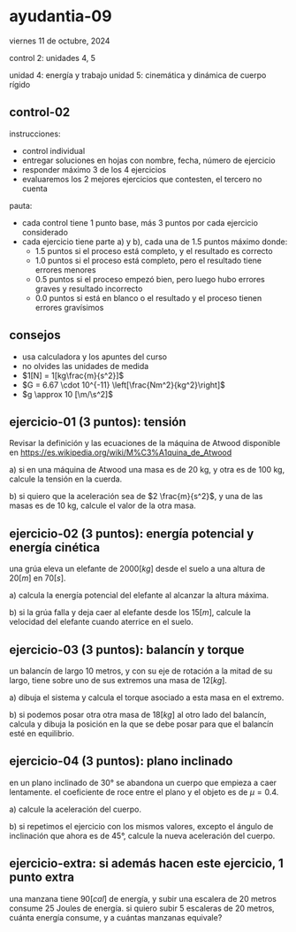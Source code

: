 # ayudantia-09

viernes 11 de octubre, 2024

control 2: unidades 4, 5

unidad 4: energía y trabajo
unidad 5: cinemática y dinámica de cuerpo rígido

## control-02

instrucciones:

- control individual
- entregar soluciones en hojas con nombre, fecha, número de ejercicio
- responder máximo 3 de los 4 ejercicios
- evaluaremos los 2 mejores ejercicios que contesten, el tercero no cuenta

pauta:

- cada control tiene 1 punto base, más 3 puntos por cada ejercicio considerado
- cada ejercicio tiene parte a) y b), cada una de 1.5 puntos máximo donde:
  - 1.5 puntos si el proceso está completo, y el resultado es correcto
  - 1.0 puntos si el proceso está completo, pero el resultado tiene errores menores
  - 0.5 puntos si el proceso empezó bien, pero luego hubo errores graves y resultado incorrecto
  - 0.0 puntos si está en blanco o el resultado y el proceso tienen errores gravísimos

## consejos

- usa calculadora y los apuntes del curso
- no olvides las unidades de medida
- $1[N] = 1[kg\frac{m}{s^2}]$
- $G = 6.67 \cdot 10^{-11} \left[\frac{Nm^2}{kg^2}\right]$
- $g \approx 10 [\m/\s^2]$

## ejercicio-01 (3 puntos): tensión

Revisar la definición y las ecuaciones de la máquina de Atwood disponible en <https://es.wikipedia.org/wiki/M%C3%A1quina_de_Atwood>

a) si en una máquina de Atwood una masa es de 20 kg, y otra es de 100 kg, calcule la tensión en la cuerda.

b) si quiero que la aceleración sea de $2 \frac{m}{s^2}$, y una de las masas es de 10 kg, calcule el valor de la otra masa.

## ejercicio-02 (3 puntos): energía potencial y energía cinética

una grúa eleva un elefante de $2000[kg]$ desde el suelo a una altura de $20[m]$ en $70[s]$.

a) calcula la energía potencial del elefante al alcanzar la altura máxima.

b) si la grúa falla y deja caer al elefante desde los $15[m]$, calcule la velocidad del elefante cuando aterrice en el suelo.

## ejercicio-03 (3 puntos): balancín y torque

un balancín de largo 10 metros, y con su eje de rotación a la mitad de su largo, tiene sobre uno de sus extremos una masa de $12[kg]$.

a) dibuja el sistema y calcula el torque asociado a esta masa en el extremo.

b) si podemos posar otra otra masa de $18[kg]$ al otro lado del balancín, calcula y dibuja la posición en la que se debe posar para que el balancín esté en equilibrio.

## ejercicio-04 (3 puntos): plano inclinado

en un plano inclinado de $30°$ se abandona un cuerpo que empieza a caer lentamente. el coeficiente de roce entre el plano y el objeto es de $\mu = 0.4$.

a) calcule la aceleración del cuerpo.

b) si repetimos el ejercicio con los mismos valores, excepto el ángulo de inclinación que ahora es de $45°$, calcule la nueva aceleración del cuerpo.

## ejercicio-extra: si además hacen este ejercicio, 1 punto extra

una manzana tiene $90[cal]$ de energía, y subir una escalera de 20 metros consume 25 Joules de energía. si quiero subir 5 escaleras de 20 metros, cuánta energía consume, y a cuántas manzanas equivale?
